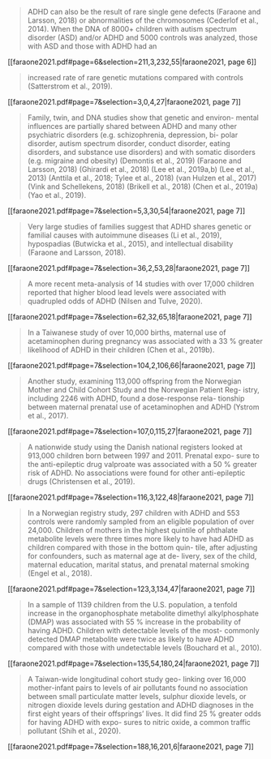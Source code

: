 > ADHD can also be the result of rare single gene defects (Faraone and Larsson, 2018) or abnormalities of the chromosomes (Cederlof et al., 2014). When the DNA of 8000+ children with autism spectrum disorder (ASD) and/or ADHD and 5000 controls was analyzed, those with ASD and those with ADHD had an

[[faraone2021.pdf#page=6&selection=211,3,232,55|faraone2021, page 6]]

> increased rate of rare genetic mutations compared with controls (Satterstrom et al., 2019).

[[faraone2021.pdf#page=7&selection=3,0,4,27|faraone2021, page 7]]

> Family, twin, and DNA studies show that genetic and environ- mental influences are partially shared between ADHD and many other psychiatric disorders (e.g. schizophrenia, depression, bi- polar disorder, autism spectrum disorder, conduct disorder, eating disorders, and substance use disorders) and with somatic disorders (e.g. migraine and obesity) (Demontis et al., 2019) (Faraone and Larsson, 2018) (Ghirardi et al., 2018) (Lee et al., 2019a,b) (Lee et al., 2013) (Anttila et al., 2018; Tylee et al., 2018) (van Hulzen et al., 2017) (Vink and Schellekens, 2018) (Brikell et al., 2018) (Chen et al., 2019a) (Yao et al., 2019).

[[faraone2021.pdf#page=7&selection=5,3,30,54|faraone2021, page 7]]

>  Very large studies of families suggest that ADHD shares genetic or familial causes with autoimmune diseases (Li et al., 2019), hypospadias (Butwicka et al., 2015), and intellectual disability (Faraone and Larsson, 2018).

[[faraone2021.pdf#page=7&selection=36,2,53,28|faraone2021, page 7]]

> A more recent meta-analysis of 14 studies with over 17,000 children reported that higher blood lead levels were associated with quadrupled odds of ADHD (Nilsen and Tulve, 2020). 

[[faraone2021.pdf#page=7&selection=62,32,65,18|faraone2021, page 7]]

>  In a Taiwanese study of over 10,000 births, maternal use of acetaminophen during pregnancy was associated with a 33 % greater likelihood of ADHD in their children (Chen et al., 2019b).

[[faraone2021.pdf#page=7&selection=104,2,106,66|faraone2021, page 7]]

> Another study, examining 113,000 offspring from the Norwegian Mother and Child Cohort Study and the Norwegian Patient Reg- istry, including 2246 with ADHD, found a dose-response rela- tionship between maternal prenatal use of acetaminophen and ADHD (Ystrom et al., 2017).

[[faraone2021.pdf#page=7&selection=107,0,115,27|faraone2021, page 7]]

> A nationwide study using the Danish national registers looked at 913,000 children born between 1997 and 2011. Prenatal expo- sure to the anti-epileptic drug valproate was associated with a 50 % greater risk of ADHD. No associations were found for other anti-epileptic drugs (Christensen et al., 2019).

[[faraone2021.pdf#page=7&selection=116,3,122,48|faraone2021, page 7]]

> In a Norwegian registry study, 297 children with ADHD and 553 controls were randomly sampled from an eligible population of over 24,000. Children of mothers in the highest quintile of phthalate metabolite levels were three times more likely to have had ADHD as children compared with those in the bottom quin- tile, after adjusting for confounders, such as maternal age at de- livery, sex of the child, maternal education, marital status, and prenatal maternal smoking (Engel et al., 2018).

[[faraone2021.pdf#page=7&selection=123,3,134,47|faraone2021, page 7]]

> In a sample of 1139 children from the U.S. population, a tenfold increase in the organophosphate metabolite dimethyl alkylphosphate (DMAP) was associated with 55 % increase in the probability of having ADHD. Children with detectable levels of the most- commonly detected DMAP metabolite were twice as likely to have ADHD compared with those with undetectable levels (Bouchard et al., 2010).

[[faraone2021.pdf#page=7&selection=135,54,180,24|faraone2021, page 7]]

> A Taiwan-wide longitudinal cohort study geo- linking over 16,000 mother-infant pairs to levels of air pollutants found no association between small particulate matter levels, sulphur dioxide levels, or nitrogen dioxide levels during gestation and ADHD diagnoses in the first eight years of their offsprings’ lives. It did find 25 % greater odds for having ADHD with expo- sures to nitric oxide, a common traffic pollutant (Shih et al., 2020).

[[faraone2021.pdf#page=7&selection=188,16,201,6|faraone2021, page 7]]